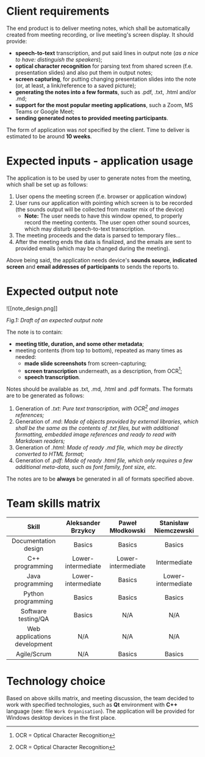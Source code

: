 # Client requirements

The end product is to deliver meeting notes, which shall be automatically created from meeting recording, or live meeting's screen display. It should provide:
- **speech-to-text** transcription, and put said lines in output note (*as a nice to have: distinguish the speakers*);
- **optical character recognition** for parsing text from shared screen (f.e. presentation slides) and also put them in output notes;
- **screen capturing**, for putting changing presentation slides into the note (or, at least, a link/reference to a saved picture);
- **generating the notes into a few formats**, such as .pdf, .txt, .html and/or .md;
- **support for the most popular meeting applications**, such a Zoom, MS Teams or Google Meet;
- **sending generated notes to provided meeting participants**.

The form of application was *not* specified by the client. Time to deliver is estimated to be around **10 weeks**.

# Expected inputs - application usage

The application is to be used by user to generate notes from the meeting, which shall be set up as follows:
1. User opens the meeting screen (f.e. browser or application window)
2. User runs our application with pointing which screen is to be recorded (the sounds output will be collected from master mix of the device)
	- **Note:** The user needs to have this window opened, to properly record the meeting contents. The user open other sound sources, which may disturb speech-to-text transcription.
3. The meeting proceeds and the data is parsed to temporary files...
4. After the meeting ends the data is finalized, and the emails are sent to provided emails (which may be changed during the meeting).

Above being said, the application needs device's **sounds source**, **indicated screen** and **email addresses of participants** to sends the reports to.

# Expected output note

![[note_design.png]]

*Fig.1: Draft of an expected output note*

The note is to contain:
- **meeting title, duration, and some other metadata**;
- meeting contents (from top to bottom), repeated as many times as needed:
	- **made slide screenshots** from screen-capturing;
	- **screen transcription** underneath, as a description, from OCR[^1];
	- **speech transcription**.

Notes should be available as .txt, .md, .html and .pdf formats. The formats are to be generated as follows:
1. Generation of *.txt*: *Pure text transcription, with OCR[^1] and images references;*
2. Generation of *.md*: *Made of objects provided by external libraries, which shall be the same as the contents of .txt files, but with additional formatting, embedded image references and ready to read with Markdown readers;*
3. Generation of *.html*: *Made of ready .md file, which may be directly converted to HTML format;*
4. Generation of *.pdf*: *Made of ready .html file, which only requires a few additional meta-data, such as font family, font size, etc.*

The notes are to be **always** be generated in all of formats specified above.

# Team skills matrix

| Skill | Aleksander Brzykcy | Paweł Młodkowski | Stanisław Niemczewski |
| :---: | :---: | :---: | :---: |
| Documentation design | Basics | Basics | Basics | 
| C++ programming | Lower-intermediate | Lower-intermediate | Intermediate | 
| Java programming | Lower-intermediate | Basics | Lower-intermediate | 
| Python programming | Basics | Basics | Basics | 
| Software testing/QA | Basics | N/A | N/A | 
| Web applications development | N/A | N/A | N/A | 
| Agile/Scrum | N/A | Basics | Basics | 

# Technology choice

Based on above skills matrix, and meeting discussion, the team decided to work with specified technologies, such as **Qt** environment with **C++** language (see: file ```Work Organisation```). The application will be provided for Windows desktop devices in the first place.

[^1]: OCR = Optical Character Recognition